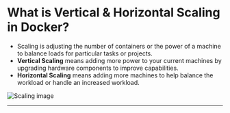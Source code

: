 # What is Vertical & Horizontal Scaling in Docker?

- Scaling is adjusting the number of containers or the power of a machine
to balance loads for particular tasks or projects.
- **Vertical Scaling** means adding more power to your current machines
by upgrading hardware components to improve capabilities.
- **Horizontal Scaling** means adding more machines to help
balance the workload or handle an increased workload.

![Scaling image](https://github.com/user-attachments/assets/21f1b90e-6de3-4544-bfb9-b6b91eaea552)


---
